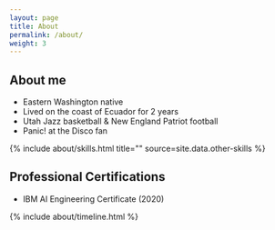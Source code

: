 ```yaml
---
layout: page
title: About
permalink: /about/
weight: 3
---
```


## **About me**
* Eastern Washington native
* Lived on the coast of Ecuador for 2 years
* Utah Jazz basketball & New England Patriot football
* Panic! at the Disco fan

<div class="row">
{% include about/skills.html title="" source=site.data.other-skills %}
</div>

## **Professional Certifications**
* IBM AI Engineering Certificate (2020)

<div class="row">
{% include about/timeline.html %}
</div>

